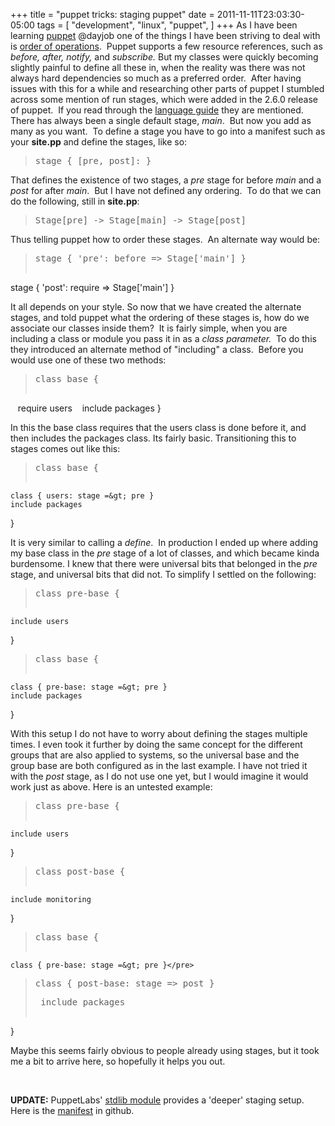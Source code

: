 +++
title = "puppet tricks: staging puppet"
date = 2011-11-11T23:03:30-05:00
tags = [
  "development",
  "linux",
  "puppet",
]
+++
As I have been learning [puppet](http://puppetlabs.com/puppet/how-puppet-works/ "How Puppet Works") @dayjob one of the things I have been striving to deal with is [order of operations](http://docs.puppetlabs.com/learning/ordering.html "Ordering with Puppet").  Puppet supports a few resource references, such as _before, after, notify,_ and _subscribe._ But my classes were quickly becoming slightly painful to define all these in, when the reality was there was not always hard dependencies so much as a preferred order.  After having issues with this for a while and researching other parts of puppet I stumbled across some mention of run stages, which were added in the 2.6.0 release of puppet.  If you read through the [language guide](https://www.puppetlabs.com/guides/language_guide.html "Puppet Language Guide") they are mentioned.  There has always been a single default stage, _main_.  But now you add as many as you want.  To define a stage you have to go into a manifest such as your **site.pp** and define the stages, like so:

> <pre>stage { [pre, post]: }</pre>

That defines the existence of two stages, a _pre_ stage for before _main_ and a _post_ for after _main_.  But I have not defined any ordering.  To do that we can do the following, still in **site.pp**:

> <pre>Stage[pre] -&gt; Stage[main] -&gt; Stage[post]</pre>

Thus telling puppet how to order these stages.  An alternate way would be:

> <pre>stage { 'pre': before =&gt; Stage['main'] }
stage { 'post': require =&gt; Stage['main'] }</pre>

It all depends on your style. So now that we have created the alternate stages, and told puppet what the ordering of these stages is, how do we associate our classes inside them?  It is fairly simple, when you are including a class or module you pass it in as a _class parameter._  To do this they introduced an alternate method of "including" a class.  Before you would use one of these two methods:

> <pre>class base {
    require users
    include packages
}</pre>

In this the base class requires that the users class is done before it, and then includes the packages class. Its fairly basic. Transitioning this to stages comes out like this:

> <pre>class base {
    class { users: stage =&gt; pre }
    include packages
}</pre>

It is very similar to calling a _define_.  In production I ended up where adding my base class in the _pre_ stage of a lot of classes, and which became kinda burdensome. I knew that there were universal bits that belonged in the _pre_ stage, and universal bits that did not. To simplify I settled on the following:

> <pre>class pre-base {
    include users
}</pre>
> 
> <pre>class base {
    class { pre-base: stage =&gt; pre }
    include packages
}</pre>

With this setup I do not have to worry about defining the stages multiple times. I even took it further by doing the same concept for the different groups that are also applied to systems, so the universal base and the group base are both configured as in the last example. I have not tried it with the _post_ stage, as I do not use one yet, but I would imagine it would work just as above. Here is an untested example:

> <pre>class pre-base {
    include users
}</pre>
> 
> <pre>class post-base {
    include monitoring
}</pre>
> 
> <pre>class base {
    class { pre-base: stage =&gt; pre }</pre>
> 
> <pre>class { post-base: stage =&gt; post }</pre>
> 
> <pre> include packages
}</pre>

Maybe this seems fairly obvious to people already using stages, but it took me a bit to arrive here, so hopefully it helps you out.

&nbsp;

**UPDATE:** PuppetLabs' [stdlib module](http://forge.puppetlabs.com/puppetlabs/stdlib "PuppetLabs' stdlib module") provides a 'deeper' staging setup.  Here is the [manifest](https://github.com/puppetlabs/puppetlabs-stdlib/blob/master/manifests/stages.pp "Puppetlabs stdlib stages.pp") in github.
